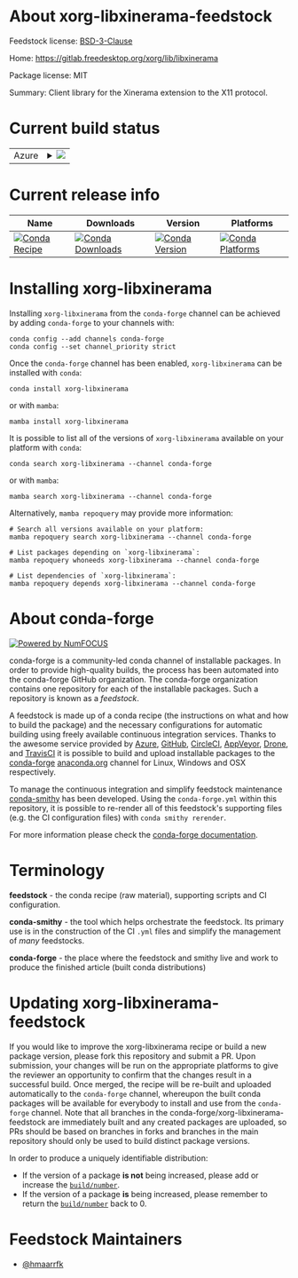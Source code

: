 About xorg-libxinerama-feedstock
================================

Feedstock license: [BSD-3-Clause](https://github.com/conda-forge/xorg-libxinerama-feedstock/blob/main/LICENSE.txt)

Home: https://gitlab.freedesktop.org/xorg/lib/libxinerama

Package license: MIT

Summary: Client library for the Xinerama extension to the X11 protocol.

Current build status
====================


<table>
    
  <tr>
    <td>Azure</td>
    <td>
      <details>
        <summary>
          <a href="https://dev.azure.com/conda-forge/feedstock-builds/_build/latest?definitionId=2426&branchName=main">
            <img src="https://dev.azure.com/conda-forge/feedstock-builds/_apis/build/status/xorg-libxinerama-feedstock?branchName=main">
          </a>
        </summary>
        <table>
          <thead><tr><th>Variant</th><th>Status</th></tr></thead>
          <tbody><tr>
              <td>linux_64</td>
              <td>
                <a href="https://dev.azure.com/conda-forge/feedstock-builds/_build/latest?definitionId=2426&branchName=main">
                  <img src="https://dev.azure.com/conda-forge/feedstock-builds/_apis/build/status/xorg-libxinerama-feedstock?branchName=main&jobName=linux&configuration=linux%20linux_64_" alt="variant">
                </a>
              </td>
            </tr><tr>
              <td>linux_aarch64</td>
              <td>
                <a href="https://dev.azure.com/conda-forge/feedstock-builds/_build/latest?definitionId=2426&branchName=main">
                  <img src="https://dev.azure.com/conda-forge/feedstock-builds/_apis/build/status/xorg-libxinerama-feedstock?branchName=main&jobName=linux&configuration=linux%20linux_aarch64_" alt="variant">
                </a>
              </td>
            </tr><tr>
              <td>linux_ppc64le</td>
              <td>
                <a href="https://dev.azure.com/conda-forge/feedstock-builds/_build/latest?definitionId=2426&branchName=main">
                  <img src="https://dev.azure.com/conda-forge/feedstock-builds/_apis/build/status/xorg-libxinerama-feedstock?branchName=main&jobName=linux&configuration=linux%20linux_ppc64le_" alt="variant">
                </a>
              </td>
            </tr><tr>
              <td>osx_64</td>
              <td>
                <a href="https://dev.azure.com/conda-forge/feedstock-builds/_build/latest?definitionId=2426&branchName=main">
                  <img src="https://dev.azure.com/conda-forge/feedstock-builds/_apis/build/status/xorg-libxinerama-feedstock?branchName=main&jobName=osx&configuration=osx%20osx_64_" alt="variant">
                </a>
              </td>
            </tr><tr>
              <td>osx_arm64</td>
              <td>
                <a href="https://dev.azure.com/conda-forge/feedstock-builds/_build/latest?definitionId=2426&branchName=main">
                  <img src="https://dev.azure.com/conda-forge/feedstock-builds/_apis/build/status/xorg-libxinerama-feedstock?branchName=main&jobName=osx&configuration=osx%20osx_arm64_" alt="variant">
                </a>
              </td>
            </tr><tr>
              <td>win_64</td>
              <td>
                <a href="https://dev.azure.com/conda-forge/feedstock-builds/_build/latest?definitionId=2426&branchName=main">
                  <img src="https://dev.azure.com/conda-forge/feedstock-builds/_apis/build/status/xorg-libxinerama-feedstock?branchName=main&jobName=win&configuration=win%20win_64_" alt="variant">
                </a>
              </td>
            </tr>
          </tbody>
        </table>
      </details>
    </td>
  </tr>
</table>

Current release info
====================

| Name | Downloads | Version | Platforms |
| --- | --- | --- | --- |
| [![Conda Recipe](https://img.shields.io/badge/recipe-xorg--libxinerama-green.svg)](https://anaconda.org/conda-forge/xorg-libxinerama) | [![Conda Downloads](https://img.shields.io/conda/dn/conda-forge/xorg-libxinerama.svg)](https://anaconda.org/conda-forge/xorg-libxinerama) | [![Conda Version](https://img.shields.io/conda/vn/conda-forge/xorg-libxinerama.svg)](https://anaconda.org/conda-forge/xorg-libxinerama) | [![Conda Platforms](https://img.shields.io/conda/pn/conda-forge/xorg-libxinerama.svg)](https://anaconda.org/conda-forge/xorg-libxinerama) |

Installing xorg-libxinerama
===========================

Installing `xorg-libxinerama` from the `conda-forge` channel can be achieved by adding `conda-forge` to your channels with:

```
conda config --add channels conda-forge
conda config --set channel_priority strict
```

Once the `conda-forge` channel has been enabled, `xorg-libxinerama` can be installed with `conda`:

```
conda install xorg-libxinerama
```

or with `mamba`:

```
mamba install xorg-libxinerama
```

It is possible to list all of the versions of `xorg-libxinerama` available on your platform with `conda`:

```
conda search xorg-libxinerama --channel conda-forge
```

or with `mamba`:

```
mamba search xorg-libxinerama --channel conda-forge
```

Alternatively, `mamba repoquery` may provide more information:

```
# Search all versions available on your platform:
mamba repoquery search xorg-libxinerama --channel conda-forge

# List packages depending on `xorg-libxinerama`:
mamba repoquery whoneeds xorg-libxinerama --channel conda-forge

# List dependencies of `xorg-libxinerama`:
mamba repoquery depends xorg-libxinerama --channel conda-forge
```


About conda-forge
=================

[![Powered by
NumFOCUS](https://img.shields.io/badge/powered%20by-NumFOCUS-orange.svg?style=flat&colorA=E1523D&colorB=007D8A)](https://numfocus.org)

conda-forge is a community-led conda channel of installable packages.
In order to provide high-quality builds, the process has been automated into the
conda-forge GitHub organization. The conda-forge organization contains one repository
for each of the installable packages. Such a repository is known as a *feedstock*.

A feedstock is made up of a conda recipe (the instructions on what and how to build
the package) and the necessary configurations for automatic building using freely
available continuous integration services. Thanks to the awesome service provided by
[Azure](https://azure.microsoft.com/en-us/services/devops/), [GitHub](https://github.com/),
[CircleCI](https://circleci.com/), [AppVeyor](https://www.appveyor.com/),
[Drone](https://cloud.drone.io/welcome), and [TravisCI](https://travis-ci.com/)
it is possible to build and upload installable packages to the
[conda-forge](https://anaconda.org/conda-forge) [anaconda.org](https://anaconda.org/)
channel for Linux, Windows and OSX respectively.

To manage the continuous integration and simplify feedstock maintenance
[conda-smithy](https://github.com/conda-forge/conda-smithy) has been developed.
Using the ``conda-forge.yml`` within this repository, it is possible to re-render all of
this feedstock's supporting files (e.g. the CI configuration files) with ``conda smithy rerender``.

For more information please check the [conda-forge documentation](https://conda-forge.org/docs/).

Terminology
===========

**feedstock** - the conda recipe (raw material), supporting scripts and CI configuration.

**conda-smithy** - the tool which helps orchestrate the feedstock.
                   Its primary use is in the construction of the CI ``.yml`` files
                   and simplify the management of *many* feedstocks.

**conda-forge** - the place where the feedstock and smithy live and work to
                  produce the finished article (built conda distributions)


Updating xorg-libxinerama-feedstock
===================================

If you would like to improve the xorg-libxinerama recipe or build a new
package version, please fork this repository and submit a PR. Upon submission,
your changes will be run on the appropriate platforms to give the reviewer an
opportunity to confirm that the changes result in a successful build. Once
merged, the recipe will be re-built and uploaded automatically to the
`conda-forge` channel, whereupon the built conda packages will be available for
everybody to install and use from the `conda-forge` channel.
Note that all branches in the conda-forge/xorg-libxinerama-feedstock are
immediately built and any created packages are uploaded, so PRs should be based
on branches in forks and branches in the main repository should only be used to
build distinct package versions.

In order to produce a uniquely identifiable distribution:
 * If the version of a package **is not** being increased, please add or increase
   the [``build/number``](https://docs.conda.io/projects/conda-build/en/latest/resources/define-metadata.html#build-number-and-string).
 * If the version of a package **is** being increased, please remember to return
   the [``build/number``](https://docs.conda.io/projects/conda-build/en/latest/resources/define-metadata.html#build-number-and-string)
   back to 0.

Feedstock Maintainers
=====================

* [@hmaarrfk](https://github.com/hmaarrfk/)

